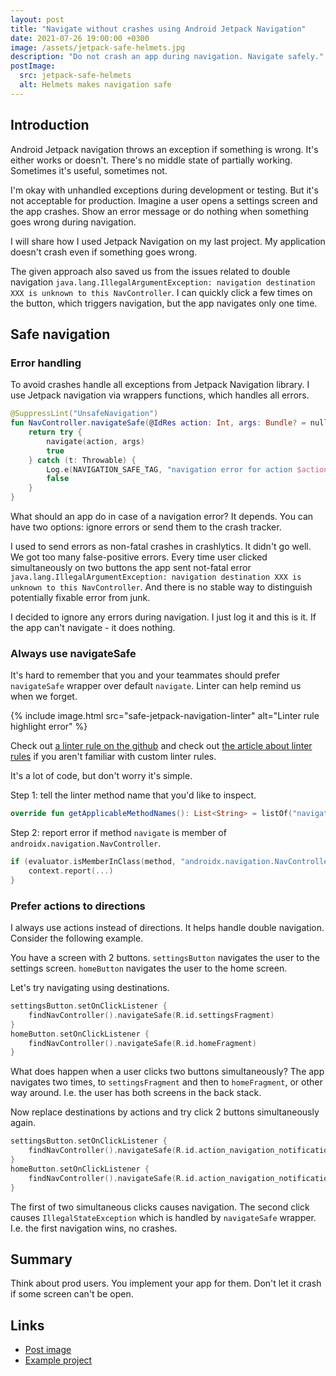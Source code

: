 ```yaml
---
layout: post
title: "Navigate without crashes using Android Jetpack Navigation"
date: 2021-07-26 19:00:00 +0300
image: /assets/jetpack-safe-helmets.jpg
description: "Do not crash an app during navigation. Navigate safely."
postImage:
  src: jetpack-safe-helmets
  alt: Helmets makes navigation safe
---
```


## Introduction

Android Jetpack navigation throws an exception if something is wrong.
It's either works or doesn't.
There's no middle state of partially working.
Sometimes it's useful, sometimes not.

I'm okay with unhandled exceptions during development or testing.
But it's not acceptable for production.
Imagine a user opens a settings screen and the app crashes.
Show an error message or do nothing when something goes wrong during navigation.

I will share how I used Jetpack Navigation on my last project.
My application doesn't crash even if something goes wrong.

The given approach also saved us from the issues related to double navigation ```java.lang.IllegalArgumentException: navigation destination XXX is unknown to this NavController```.
I can quickly click a few times on the button, which triggers navigation, but the app navigates only one time.

## Safe navigation

### Error handling

To avoid crashes handle all exceptions from Jetpack Navigation library.
I use Jetpack navigation via wrappers functions, which handles all errors.

```kotlin
@SuppressLint("UnsafeNavigation")
fun NavController.navigateSafe(@IdRes action: Int, args: Bundle? = null): Boolean {
    return try {
        navigate(action, args)
        true
    } catch (t: Throwable) {
        Log.e(NAVIGATION_SAFE_TAG, "navigation error for action $action")
        false
    }
}
```

What should an app do in case of a navigation error?
It depends.
You can have two options: ignore errors or send them to the crash tracker.

I used to send errors as non-fatal crashes in crashlytics.
It didn't go well.
We got too many false-positive errors.
Every time user clicked simultaneously on two buttons the app sent not-fatal error ```java.lang.IllegalArgumentException: navigation destination XXX is unknown to this NavController```.
And there is no stable way to distinguish potentially fixable error from junk.

I decided to ignore any errors during navigation.
I just log it and this is it.
If the app can't navigate - it does nothing.

### Always use navigateSafe

It's hard to remember that you and your teammates should prefer `navigateSafe` wrapper over default `navigate`.
Linter can help remind us when we forget.

{% include image.html src="safe-jetpack-navigation-linter" alt="Linter rule highlight error" %}

Check out [a linter rule on the github](https://github.com/VysotskiVadim/jetpack-navigation-example/blob/master/lintrules/src/main/java/dev/vadzimv/jetpack/navigation/lintrules/UnsafeNavigationDetector.kt)
and check out [the article about linter rules](https://proandroiddev.com/implementing-your-first-android-lint-rule-6e572383b292) if you aren't familiar with custom linter rules.

It's a lot of code, but don't worry it's simple.

Step 1: tell the linter method name that you'd like to inspect.
```kotlin
override fun getApplicableMethodNames(): List<String> = listOf("navigate")
```
Step 2: report error if method `navigate` is member of `androidx.navigation.NavController`.
```kotlin
if (evaluator.isMemberInClass(method, "androidx.navigation.NavController")) {
    context.report(...)
}
```
### Prefer actions to directions

I always use actions instead of directions.
It helps handle double navigation.
Consider the following example.

You have a screen with 2 buttons.
`settingsButton` navigates the user to the settings screen.
`homeButton` navigates the user to the home screen.

Let's try navigating using destinations.
```kotlin
settingsButton.setOnClickListener {
    findNavController().navigateSafe(R.id.settingsFragment)
}
homeButton.setOnClickListener {
    findNavController().navigateSafe(R.id.homeFragment)
}
```

What does happen when a user clicks two buttons simultaneously?
The app navigates two times, to `settingsFragment` and then to `homeFragment`, or other way around.
I.e. the user has both screens in the back stack.

Now replace destinations by actions and try click 2 buttons simultaneously again.
```kotlin
settingsButton.setOnClickListener {
    findNavController().navigateSafe(R.id.action_navigation_notifications_to_settingsFragment)
}
homeButton.setOnClickListener {
    findNavController().navigateSafe(R.id.action_navigation_notifications_to_homeFragment)
}
```
The first of two simultaneous clicks causes navigation.
The second click causes `IllegalStateException` which is handled by `navigateSafe` wrapper.
I.e. the first navigation wins, no crashes.

## Summary

Think about prod users.
You implement your app for them.
Don't let it crash if some screen can't be open.

## Links

* [Post image](https://flic.kr/p/a2rJ6x)
* [Example project](https://github.com/VysotskiVadim/jetpack-navigation-example)